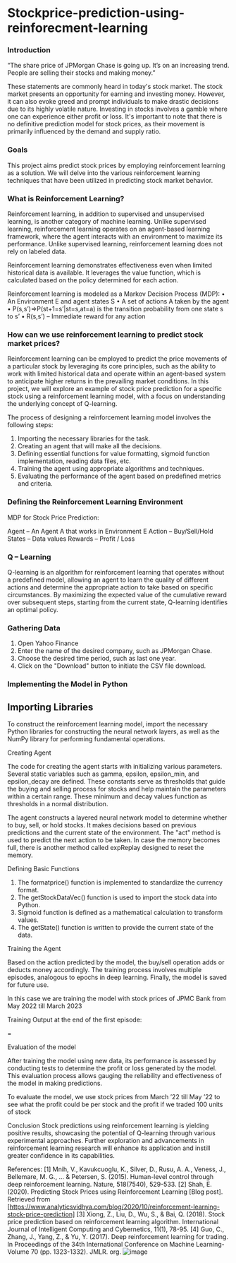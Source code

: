 # Stockprice-prediction-using-reinforecment-learning





### Introduction

“The share price of JPMorgan Chase is going up. It’s on an increasing trend. People are selling their stocks and making money.”

These statements are commonly heard in today's stock market. The stock market presents an opportunity for earning and investing money. However, it can also evoke greed and prompt individuals to make drastic decisions due to its highly volatile nature. Investing in stocks involves a gamble where one can experience either profit or loss. It's important to note that there is no definitive prediction model for stock prices, as their movement is primarily influenced by the demand and supply ratio.

### Goals

This project aims predict stock prices by employing reinforcement learning as a solution. We will delve into the various reinforcement learning techniques that have been utilized in predicting stock market behavior.


### What is Reinforcement Learning?

Reinforcement learning, in addition to supervised and unsupervised learning, is another category of machine learning. Unlike supervised learning, reinforcement learning operates on an agent-based learning framework, where the agent interacts with an environment to maximize its performance. Unlike supervised learning, reinforcement learning does not rely on labeled data.

Reinforcement learning demonstrates effectiveness even when limited historical data is available. It leverages the value function, which is calculated based on the policy determined for each action.
	
Reinforcement learning is modeled as a Markov Decision Process (MDP):
•	An Environment E and agent states S
•	A set of actions A taken by the agent
•	P(s,s’)=>P(st+1=s’|st=s,at=a) is the transition probability from one state s to s’
•	R(s,s’) – Immediate reward for any action




### How can we use reinforcement learning to predict stock market prices? 

Reinforcement learning can be employed to predict the price movements of a particular stock by leveraging its core principles, such as the ability to work with limited historical data and operate within an agent-based system to anticipate higher returns in the prevailing market conditions. In this project, we will explore an example of stock price prediction for a specific stock using a reinforcement learning model, with a focus on understanding the underlying concept of Q-learning.


The process of designing a reinforcement learning model involves the following steps:

1.	Importing the necessary libraries for the task.
2.	Creating an agent that will make all the decisions.
3.	Defining essential functions for value formatting, sigmoid function implementation, reading data files, etc.
4.	Training the agent using appropriate algorithms and techniques.
5.	Evaluating the performance of the agent based on predefined metrics and criteria.



### Defining the Reinforcement Learning Environment

MDP for Stock Price Prediction:

Agent – An Agent A that works in Environment E
Action – Buy/Sell/Hold
States – Data values
Rewards – Profit / Loss



### Q – Learning

Q-learning is an algorithm for reinforcement learning that operates without a predefined model, allowing an agent to learn the quality of different actions and determine the appropriate action to take based on specific circumstances. By maximizing the expected value of the cumulative reward over subsequent steps, starting from the current state, Q-learning identifies an optimal policy.


### Gathering Data

1.	Open Yahoo Finance 
2.	Enter the name of the desired company, such as JPMorgan Chase.
3.	Choose the desired time period, such as last one year.
4.	Click on the "Download" button to initiate the CSV file download.



 






### Implementing the Model in Python

## Importing Libraries
To construct the reinforcement learning model, import the necessary Python libraries for constructing the neural network layers, as well as the NumPy library for performing fundamental operations.


 

Creating Agent

The code for creating the agent starts with initializing various parameters. Several static variables such as gamma, epsilon, epsilon_min, and epsilon_decay are defined. These constants serve as thresholds that guide the buying and selling process for stocks and help maintain the parameters within a certain range. These minimum and decay values function as thresholds in a normal distribution.

The agent constructs a layered neural network model to determine whether to buy, sell, or hold stocks. It makes decisions based on previous predictions and the current state of the environment. The "act" method is used to predict the next action to be taken. In case the memory becomes full, there is another method called expReplay designed to reset the memory.

 

Defining Basic Functions

1.	The formatprice() function is implemented to standardize the currency format.
2.	The getStockDataVec() function is used to import the stock data into Python.
3.	Sigmoid function is defined as a mathematical calculation to transform values.
4.	The getState() function is written to provide the current state of the data.



 


Training the Agent

Based on the action predicted by the model, the buy/sell operation adds or deducts money accordingly. The training process involves multiple episodes, analogous to epochs in deep learning. Finally, the model is saved for future use.

In this case we are training the model with stock prices of JPMC Bank from May 2022 till March 2023


 







Training Output at the end of the first episode:

 















 =























Evaluation of the model

After training the model using new data, its performance is assessed by conducting tests to determine the profit or loss generated by the model. This evaluation process allows gauging the reliability and effectiveness of the model in making predictions. 

To evaluate the model, we use stock prices from March ’22 till May ’22 to see what the profit could be per stock and the profit if we traded 100 units of stock 

 

 






Conclusion
Stock predictions using reinforcement learning is yielding positive results, showcasing the potential of Q-learning through various experimental approaches. Further exploration and advancements in reinforcement learning research will enhance its application and instill greater confidence in its capabilities.





References: 
[1] Mnih, V., Kavukcuoglu, K., Silver, D., Rusu, A. A., Veness, J., Bellemare, M. G., ... & Petersen, S. (2015). Human-level control through deep reinforcement learning. Nature, 518(7540), 529-533.
[2] Shah, E. (2020). Predicting Stock Prices using Reinforcement Learning [Blog post]. Retrieved from [https://www.analyticsvidhya.com/blog/2020/10/reinforcement-learning-stock-price-prediction]
[3] Xiong, Z., Liu, D., Wu, S., & Bai, Q. (2018). Stock price prediction based on reinforcement learning algorithm. International Journal of Intelligent Computing and Cybernetics, 11(1), 78-95. [4] Guo, C., Zhang, J., Yang, Z., & Yu, Y. (2017). Deep reinforcement learning for trading. In Proceedings of the 34th International Conference on Machine Learning-Volume 70 (pp. 1323-1332). JMLR. org.
![image](https://user-images.githubusercontent.com/124342508/236711580-b086d11b-439d-449f-bf7b-9e1b3f346dbb.png)
